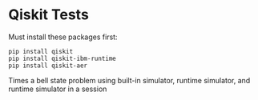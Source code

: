 # Qiskit Tests

Must install these packages first:

```
pip install qiskit
pip install qiskit-ibm-runtime
pip install qiskit-aer
```

Times a bell state problem using built-in simulator, runtime simulator, and runtime simulator in a session
